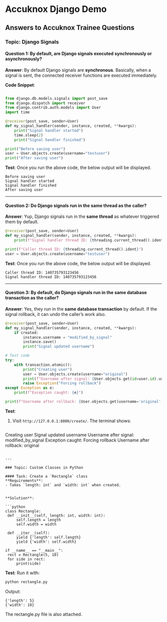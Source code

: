 # Accuknox Django Demo


## Answers to Accuknox Trainee Questions

### Topic: Django Signals

#### Question 1: By default, are Django signals executed synchronously or asynchronously?
**Answer**: By default Django signals are **synchronous**. Basically, when a signal is sent, the connected receiver functions are executed immediately.

**Code Snippet**:  

```python

from django.db.models.signals import post_save
from django.dispatch import receiver
from django.contrib.auth.models import User
import time

@receiver(post_save, sender=User)
def my_signal_handler(sender, instance, created, **kwargs):
    print("Signal handler started")
    time.sleep(2)  
    print("Signal handler finished")

print("Before saving user")
user = User.objects.create(username="testuser")
print("After saving user")
```

**Test**: Once you run the above code, the below output will be displayed.
```
Before saving user
Signal handler started
Signal handler finished
After saving user
```

---

#### Question 2: Do Django signals run in the same thread as the caller?
**Answer**: Yup, Django signals run in the **same thread** as whatever triggered them by default.


```python
@receiver(post_save, sender=User)
def my_signal_handler(sender, instance, created, **kwargs):
    print(f"Signal handler thread ID: {threading.current_thread().ident}")

print(f"Caller thread ID: {threading.current_thread().ident}")
user = User.objects.create(username="testuser")
```

**Test**: Once you run the above code, the below output will be displayed.
```
Caller thread ID: 140735793123456
Signal handler thread ID: 140735793123456
```

---

#### Question 3: By default, do Django signals run in the same database transaction as the caller?
**Answer**: Yes, they run in the **same database transaction** by default. If the signal rollback, it can undo the caller’s work also.

```python
@receiver(post_save, sender=User)
def my_signal_handler(sender, instance, created, **kwargs):
    if created:
        instance.username = "modified_by_signal"
        instance.save()
        print("Signal updated username")

# Test code
try:
    with transaction.atomic():
        print("Creating user")
        user = User.objects.create(username="original")
        print(f"Username after signal: {User.objects.get(id=user.id).username}")
        raise Exception("Forcing rollback")
except Exception as e:
    print(f"Exception caught: {e}")

print(f"Username after rollback: {User.objects.get(username='original').username}")
```

**Test**: 
1. Visit `http://127.0.0.1:8000/create/`. The terminal shows:
   ```
Creating user
Signal updated username
Username after signal: modified_by_signal
Exception caught: Forcing rollback
Username after rollback: original
   ```

---

### Topic: Custom Classes in Python

#### Task: Create a `Rectangle` class
**Requirements**:
- Takes `length: int` and `width: int` when created.


**Solution**:  

```python
class Rectangle:
    def __init__(self, length: int, width: int):
        self.length = length
        self.width = width

    def __iter__(self):
        yield {'length': self.length}
        yield {'width': self.width}

if __name__ == "__main__":
    rect = Rectangle(5, 10)
    for side in rect:
        print(side)
```

**Test**: Run it with:
```bash
python rectangle.py
```
Output:
```
{'length': 5}
{'width': 10}
```
The rectangle.py file is also attached.